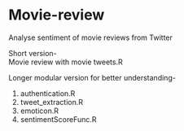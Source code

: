 # Movie-review  

Analyse sentiment of movie reviews from Twitter 

Short version-  
Movie review with movie tweets.R  

Longer modular version for better understanding-  
1. authentication.R  
2. tweet_extraction.R  
2. emoticon.R  
3. sentimentScoreFunc.R  

